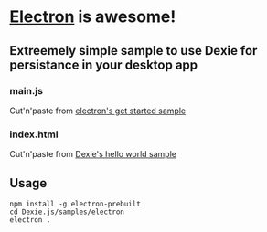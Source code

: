 # [Electron](http://electron.atom.io) is awesome!

## Extreemely simple sample to use Dexie for persistance in your desktop app

### main.js

Cut'n'paste from [electron's get started sample](https://github.com/electron/electron/blob/master/docs/tutorial/quick-start.md#write-your-first-electron-app)

### index.html

Cut'n'paste from [Dexie's hello world sample](https://github.com/dfahlander/Dexie.js/blob/master/README.md#hello-world)


## Usage
```
npm install -g electron-prebuilt
cd Dexie.js/samples/electron
electron .
```
